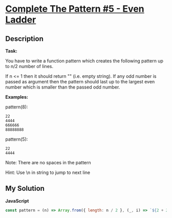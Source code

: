 # [Complete The Pattern #5 - Even Ladder](https://www.codewars.com/kata/55749101ae1cf7673800003e)

## Description

**Task:**

You have to write a function pattern which creates the following pattern up to n/2 number of lines.

If n <= 1 then it should return "" (i.e. empty string).
If any odd number is passed as argument then the pattern should last up to the largest even number which is smaller than the passed odd number.

**Examples:**

pattern(8):

```
22
4444
666666
88888888
```

pattern(5):

```
22
4444
```

Note: There are no spaces in the pattern

Hint: Use \n in string to jump to next line

## My Solution

**JavaScript**

```js
const pattern = (n) => Array.from({ length: n / 2 }, (_, i) => `${2 + 2 * i}`.repeat(2 + 2 * i)).join('\n');
```
